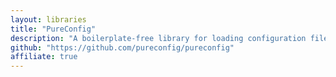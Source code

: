 ```yaml
---
layout: libraries
title: "PureConfig"
description: "A boilerplate-free library for loading configuration files"
github: "https://github.com/pureconfig/pureconfig"
affiliate: true
---
```

